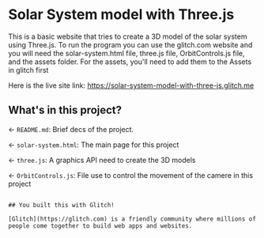 # Solar System model with Three.js
This is a basic website that tries to create a 3D model of the solar system using Three.js. To run the program you can use the glitch.com website and you will need the solar-system.html file, three.js file, OrbitControls.js file, and the assets folder.
For the assets, you'll need to add them to the Assets in glitch first

Here is the live site link: https://solar-system-model-with-three-js.glitch.me

## What's in this project?

← `README.md`: Brief decs of the project.

← `solar-system.html`: The main page for this project

← `three.js`: A graphics API need to create the 3D models

← `OrbitControls.js`: File use to control the movement of the camere in this project

```

## You built this with Glitch!

[Glitch](https://glitch.com) is a friendly community where millions of people come together to build web apps and websites.
```
